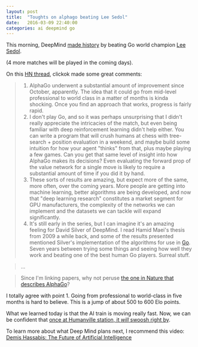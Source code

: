 ```yaml
---
layout: post
title:  "Toughts on alphago beating Lee Sedol"
date:   2016-03-09 22:40:00
categories: ai deepmind go
---
```


This morning, DeepMind [made history](https://twitter.com/mustafasuleymn/status/707469083458068480)
by beating Go world champion [Lee Sedol](https://en.wikipedia.org/wiki/Lee_Sedol).

(4 more matches will be played in the coming days).

On this [HN thread](https://news.ycombinator.com/item?id=11251463), clickok made some great comments:

> 1. AlphaGo underwent a substantial amount of improvement since October, apparently. The idea that 
it could go from mid-level professional to world class in a matter of months is kinda shocking. Once you 
find an approach that works, progress is fairly rapid.
> 2. I don't play Go, and so it was perhaps unsurprising that I didn't really appreciate the intricacies 
of the match, but even being familiar with deep reinforcement learning didn't help either. You can write 
a program that will crush humans at chess with tree-search + position evaluation in a weekend, and maybe 
build some intuition for how your agent "thinks" from that, plus maybe playing a few games. Can you get 
that same level of insight into how AlphaGo makes its decisions? Even evaluating the forward prop of the 
value network for a single move is likely to require a substantial amount of time if you did it by hand.
> 3. These sorts of results are amazing, but expect more of the same, more often, over the coming years. 
More people are getting into machine learning, better algorithms are being developed, and now that 
"deep learning research" constitutes a market segment for GPU manufacturers, the complexity of the 
networks we can implement and the datasets we can tackle will expand significantly.
> 4. It's still early in the series, but I can imagine it's an amazing feeling for David Silver of DeepMind. 
I read Hamid Maei's thesis from 2009 a while back, and some of the results presented mentioned Silver's 
implementation of the algorithms for use in [Go](https://webdocs.cs.ualberta.ca/~sutton/papers/maei-thesis-2011.pdf). Seven years between trying some things and seeing how 
well they work and beating one of the best human Go players. Surreal stuff.

> ...

> Since I'm linking papers, why not peruse [the one in Nature that describes AlphaGo](http://www.nature.com/nature/journal/v529/n7587/full/nature16961.html)? 

I totally agree with point 1. Going from professional to world-class in five months is hard to believe. This is a jump of
about 500 to 600 Elo points. 

What we learned today is that the AI train is moving really fast. 
Now, we can be confident that [once at Humanville station, it *will* swoosh right by](https://www.ted.com/talks/nick_bostrom_what_happens_when_our_computers_get_smarter_than_we_are?language=en). 

To learn more about what Deep Mind plans next, I recommend this video:
[Demis Hassabis: The Future of Artificial Intelligence](https://www.youtube.com/watch?v=4fjmnOQuqao)
